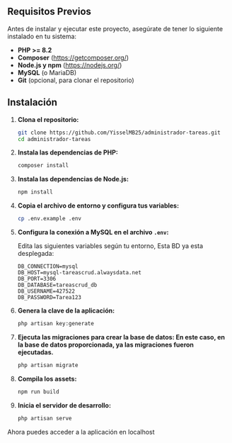 ## Requisitos Previos

Antes de instalar y ejecutar este proyecto, asegúrate de tener lo siguiente instalado en tu sistema:

-   **PHP >= 8.2**
-   **Composer** (https://getcomposer.org/)
-   **Node.js y npm** (https://nodejs.org/)
-   **MySQL** (o MariaDB)
-   **Git** (opcional, para clonar el repositorio)

## Instalación

1. **Clona el repositorio:**

    ```sh
    git clone https://github.com/YisselMB25/administrador-tareas.git
    cd administrador-tareas
    ```

2. **Instala las dependencias de PHP:**

    ```sh
    composer install
    ```

3. **Instala las dependencias de Node.js:**

    ```sh
    npm install
    ```

4. **Copia el archivo de entorno y configura tus variables:**

    ```sh
    cp .env.example .env
    ```

5. **Configura la conexión a MySQL en el archivo `.env`:**

    Edita las siguientes variables según tu entorno, Esta BD ya esta desplegada:

    ```
    DB_CONNECTION=mysql
    DB_HOST=mysql-tareascrud.alwaysdata.net
    DB_PORT=3306
    DB_DATABASE=tareascrud_db
    DB_USERNAME=427522
    DB_PASSWORD=Tarea123
    ```

6. **Genera la clave de la aplicación:**

    ```sh
    php artisan key:generate
    ```

7. **Ejecuta las migraciones para crear la base de datos: En este caso, en la base de datos proporcionada, ya las migraciones fueron ejecutadas.**

    ```sh
    php artisan migrate
    ```

8. **Compila los assets:**

    ```sh
    npm run build
    ```

9. **Inicia el servidor de desarrollo:**
    ```sh
    php artisan serve
    ```

Ahora puedes acceder a la aplicación en localhost

